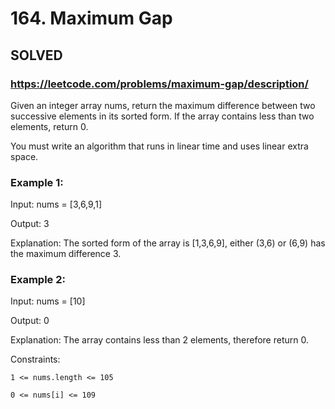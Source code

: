 # 164. Maximum Gap

## SOLVED
### https://leetcode.com/problems/maximum-gap/description/
Given an integer array nums, return the maximum difference between two successive elements in its sorted form. If the array contains less than two elements, return 0.



You must write an algorithm that runs in linear time and uses linear extra space.





### Example 1:





Input: nums = [3,6,9,1]


Output: 3



Explanation: The sorted form of the array is [1,3,6,9], either (3,6) or (6,9) has the maximum difference 3.





### Example 2:





Input: nums = [10]


Output: 0



Explanation: The array contains less than 2 elements, therefore return 0.







Constraints:





	1 <= nums.length <= 105

	0 <= nums[i] <= 109




